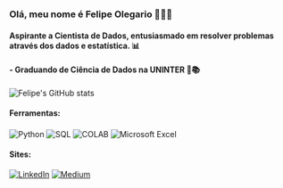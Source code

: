 ### Olá, meu nome é Felipe Olegario 👋🏽😄
#### Aspirante a Cientista de Dados, entusiasmado em resolver problemas através dos dados e estatística. 📊

#### - Graduando de Ciência de Dados na UNINTER 👨📚

![Felipe's GitHub stats](https://github-readme-stats.vercel.app/api?username=olegariofelipe&show_icons=true&theme=vue-dark)

#### Ferramentas:

<div style="display: inlineblock">
    <image align="center" alt="Python" src="https://img.shields.io/badge/Python-3776AB?style=for-the-badge&logo=python&logoColor=white"/>
    <image align="center" alt="SQL" src="https://img.shields.io/badge/PostgreSQL-316192?style=for-the-badge&logo=postgresql&logoColor=white"/>
    <image align="center" alt="COLAB" src="https://img.shields.io/badge/Colab-F9AB00?style=for-the-badge&logo=googlecolab&color=525252"/>
    <image align="center" alt="Microsoft Excel" src="https://img.shields.io/badge/Microsoft_Excel-217346?style=for-the-badge&logo=microsoft-excel&logoColor=white"/>
</div>

#### Sites:

[![LinkedIn](https://img.shields.io/badge/LinkedIn-0077B5?style=for-the-badge&logo=linkedin&logoColor=white)](https://www.linkedin.com/in/olegariofelipe/)
[![Medium](https://img.shields.io/badge/Medium-12100E?style=for-the-badge&logo=medium&logoColor=white)](https://medium.com/@felipeolegariosantos)
